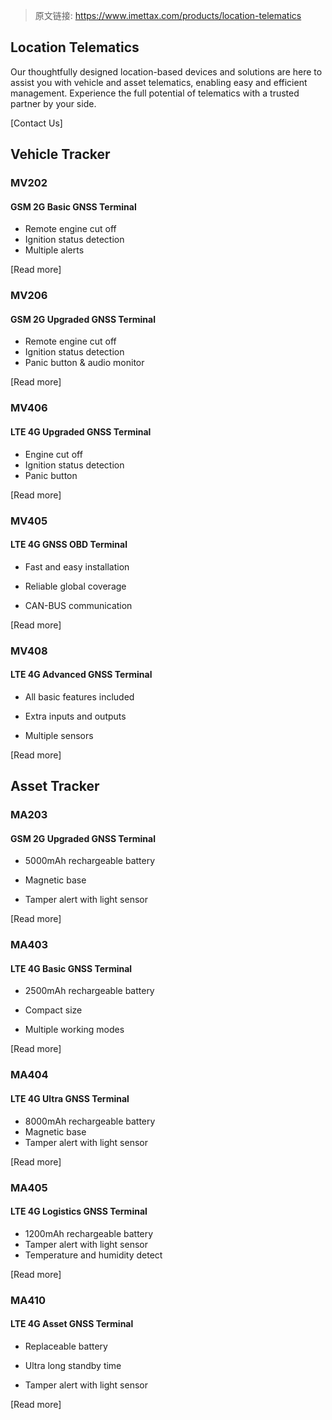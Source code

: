> 原文链接: <https://www.imettax.com/products/location-telematics> 

 ## Location Telematics

Our thoughtfully designed location-based devices and solutions are here to assist you with vehicle and asset telematics, enabling easy and efficient management. Experience the full potential of telematics with a trusted partner by your side.

[Contact Us]

## **Vehicle Tracker**



### MV202

#### GSM 2G Basic GNSS Terminal

+   Remote engine cut off
+   Ignition status detection
+   Multiple alerts

[Read more]



### MV206

#### GSM 2G Upgraded GNSS Terminal

+   Remote engine cut off
+   Ignition status detection
+   Panic button & audio monitor

[Read more]

### MV406

#### LTE 4G Upgraded GNSS Terminal

+   Engine cut off
+   Ignition status detection
+   Panic button  
    

[Read more]

### MV405

#### LTE 4G GNSS OBD Terminal

+   Fast and easy installation  
    
+   Reliable global coverage  
    
+   CAN-BUS communication  
    

[Read more]

### MV408

#### LTE 4G Advanced GNSS Terminal

+   All basic features included  
    
+   Extra inputs and outputs  
    
+   Multiple sensors

[Read more]

## **Asset Tracker**


### MA203

#### GSM 2G Upgraded GNSS Terminal

+   5000mAh rechargeable battery  
    
+   Magnetic base  
    
+   Tamper alert with light sensor  
    

[Read more]

### MA403

#### LTE 4G Basic GNSS Terminal

+   2500mAh rechargeable battery  
    
+   Compact size  
    
+   Multiple working modes  
    

[Read more]

### MA404

#### LTE 4G Ultra GNSS Terminal  

+   8000mAh rechargeable battery
+   Magnetic base
+   Tamper alert with light sensor  
    

[Read more]


### MA405

#### LTE 4G Logistics GNSS Terminal

+   1200mAh rechargeable battery
+   Tamper alert with light sensor
+   Temperature and humidity detect

[Read more]

### MA410

#### **LTE 4G Asset GNSS Terminal**

+   Replaceable battery
+   Ultra long standby time  
    
+   Tamper alert with light sensor

[Read more]